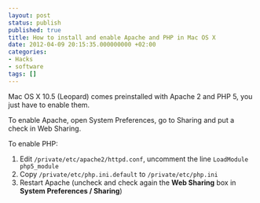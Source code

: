 ```yaml
---
layout: post
status: publish
published: true
title: How to install and enable Apache and PHP in Mac OS X
date: 2012-04-09 20:15:35.000000000 +02:00
categories:
- Hacks
- software
tags: []
---
```

Mac OS X 10.5 (Leopard) comes preinstalled with Apache 2 and PHP 5, you just have to enable them.

To enable Apache, open System Preferences, go to Sharing and put a check in Web Sharing.

To enable PHP:

1. Edit `/private/etc/apache2/httpd.conf`, uncomment the line `LoadModule php5_module`
1. Copy `/private/etc/php.ini.default` to `/private/etc/php.ini`
1. Restart Apache (uncheck and check again the **Web Sharing** box in **System Preferences / Sharing**)

